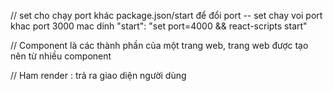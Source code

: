 // set cho chạy port khác package.json/start để đổi port
-- set chay voi port khac port 3000 mac dinh
"start": "set port=4000 && react-scripts start"

// Component là các thành phần của một trang web, trang web được tạo nên từ nhiều component

// Ham render : trả ra giao diện người dùng